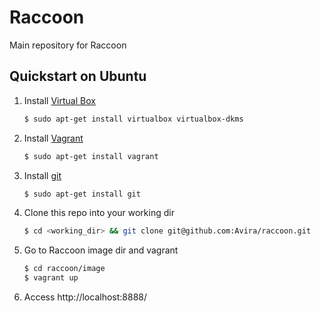 Raccoon
=======

Main repository for Raccoon


Quickstart on Ubuntu
--------------------

1. Install [Virtual Box](https://www.virtualbox.org/wiki/Downloads)
	```bash
	$ sudo apt-get install virtualbox virtualbox-dkms
	```
2. Install [Vagrant](https://www.vagrantup.com/downloads.html)
	```bash
	$ sudo apt-get install vagrant
	```
3. Install [git](https://git-scm.com/downloads)
	```bash
	$ sudo apt-get install git
	```
4. Clone this repo into your working dir
	```bash
	$ cd <working_dir> && git clone git@github.com:Avira/raccoon.git
	```
5. Go to Raccoon image dir and vagrant
	```bash
	$ cd raccoon/image
	$ vagrant up
	```
6. Access http://localhost:8888/


